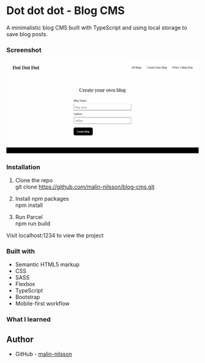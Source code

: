 # Dot dot dot - Blog CMS
A minimalistic blog CMS built with TypeScript and using local storage to save blog posts.

### Screenshot

![](./src/assets/screenshot.jpg)

### Installation

1. Clone the repo\
git clone https://github.com/malin-nilsson/blog-cms.git

2. Install npm packages\
npm install

3. Run Parcel\
npm run build

Visit localhost:1234 to view the project

### Built with

- Semantic HTML5 markup
- CSS
- SASS
- Flexbox
- TypeScript
- Bootstrap
- Mobile-first workflow

### What I learned

## Author

- GitHub - [malin-nilsson](https://github.com/malin-nilsson)
